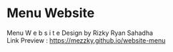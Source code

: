 # Menu Website
Menu W e b s i t e Design by Rizky Ryan Sahadha <br>
Link Preview : https://mezzky.github.io/website-menu
